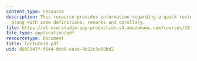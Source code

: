 ```yaml
---
content_type: resource
description: This resource provides information regarding a quick review of permutations
  along with some definitions, remarks and corollary.
file: https://ol-ocw-studio-app-production.s3.amazonaws.com/courses/18-101-analysis-ii-fall-2005/d095347ff644dcb0eaca4b22c3c00bd2_lecture18.pdf
file_type: application/pdf
resourcetype: Document
title: lecture18.pdf
uid: d095347f-f644-dcb0-eaca-4b22c3c00bd2
---
```

